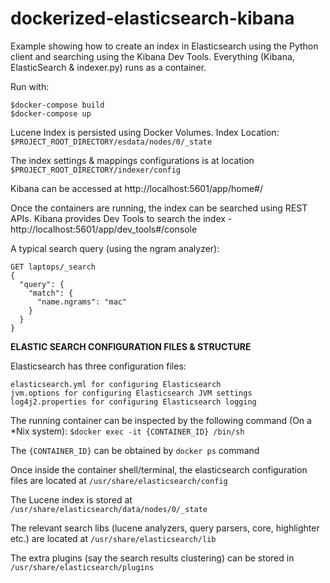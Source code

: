 # dockerized-elasticsearch-kibana

Example showing how to create an index in Elasticsearch using the Python client and searching using the Kibana Dev Tools. Everything (Kibana, ElasticSearch & indexer.py) runs as a container.

Run with:
```
$docker-compose build
$docker-compose up
```

Lucene Index is persisted using Docker Volumes. Index Location: ```$PROJECT_ROOT_DIRECTORY/esdata/nodes/0/_state```

The index settings & mappings configurations is at location ```$PROJECT_ROOT_DIRECTORY/indexer/config```

Kibana can be accessed at http://localhost:5601/app/home#/

Once the containers are running, the index can be searched using REST APIs. Kibana provides Dev Tools to search the index - http://localhost:5601/app/dev_tools#/console

A typical search query (using the ngram analyzer):
```
GET laptops/_search
{
  "query": {
    "match": {
      "name.ngrams": "mac"
    }
  }
}
```
**ELASTIC SEARCH CONFIGURATION FILES & STRUCTURE**

Elasticsearch has three configuration files:
```
elasticsearch.yml for configuring Elasticsearch
jvm.options for configuring Elasticsearch JVM settings
log4j2.properties for configuring Elasticsearch logging
```
The running container can be inspected by the following command (On a *Nix system):
``` $docker exec -it {CONTAINER_ID} /bin/sh ```

The ```{CONTAINER_ID}``` can be obtained by ```docker ps``` command

Once inside the container shell/terminal, the elasticsearch configuration files are located at ```/usr/share/elasticsearch/config```

The Lucene index is stored at ```/usr/share/elasticsearch/data/nodes/0/_state```

The relevant search libs (lucene analyzers, query parsers, core, highlighter etc.) are located at ```/usr/share/elasticsearch/lib```

The extra plugins (say the search results clustering) can be stored in ```/usr/share/elasticsearch/plugins```

